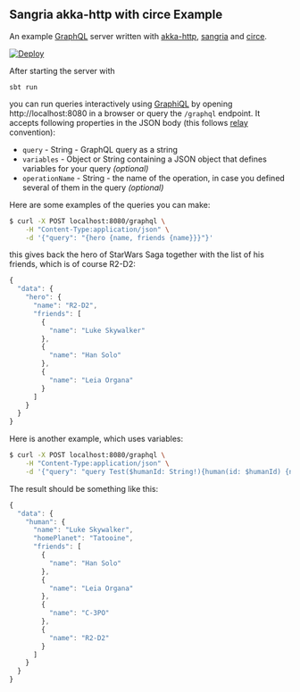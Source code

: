 ## Sangria akka-http with circe Example

An example [GraphQL](http://facebook.github.io/graphql/) server written with [akka-http](https://github.com/akka/akka-http), [sangria](https://github.com/OlegIlyenko/sangria) and [circe](https://github.com/circe/circe).

[![Deploy](https://www.herokucdn.com/deploy/button.png)](https://heroku.com/deploy)

After starting the server with

    sbt run

you can run queries interactively using [GraphiQL](https://github.com/graphql/graphiql) by opening http://localhost:8080 in a browser or query the `/graphql` endpoint. It accepts following properties in the JSON body (this follows [relay](https://facebook.github.io/relay) convention):

* `query` - String - GraphQL query as a string
* `variables` - Object or String containing a JSON object that defines variables for your query _(optional)_
* `operationName` - String - the name of the operation, in case you defined several of them in the query _(optional)_

Here are some examples of the queries you can make:

```bash
$ curl -X POST localhost:8080/graphql \
    -H "Content-Type:application/json" \
    -d '{"query": "{hero {name, friends {name}}}"}'
```

this gives back the hero of StarWars Saga together with the list of his friends, which is of course R2-D2:

```javascript
{
  "data": {
    "hero": {
      "name": "R2-D2",
      "friends": [
        {
          "name": "Luke Skywalker"
        },
        {
          "name": "Han Solo"
        },
        {
          "name": "Leia Organa"
        }
      ]
    }
  }
}
```

Here is another example, which uses variables:

```bash
$ curl -X POST localhost:8080/graphql \
    -H "Content-Type:application/json" \
    -d '{"query": "query Test($humanId: String!){human(id: $humanId) {name, homePlanet, friends {name}}}", "variables": {"humanId": "1000"}}'
```

The result should be something like this:

```javascript
{
  "data": {
    "human": {
      "name": "Luke Skywalker",
      "homePlanet": "Tatooine",
      "friends": [
        {
          "name": "Han Solo"
        },
        {
          "name": "Leia Organa"
        },
        {
          "name": "C-3PO"
        },
        {
          "name": "R2-D2"
        }
      ]
    }
  }
}
```